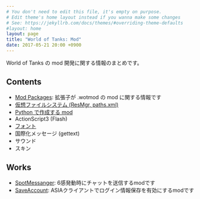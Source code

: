 ```yaml
---
# You don't need to edit this file, it's empty on purpose.
# Edit theme's home layout instead if you wanna make some changes
# See: https://jekyllrb.com/docs/themes/#overriding-theme-defaults
#layout: home
layout: page
title: "World of Tanks: Mod"
date: 2017-05-21 20:00 +0900
---
```

World of Tanks の mod 開発に関する情報のまとめです。

## Contents
+ [Mod Packages](mod_packages):
拡張子が .wotmod の mod に関する情報です
+ [仮想ファイルシステム (ResMgr, paths.xml)](docs/vfs)
+ [Python で作成する mod](docs/mod_python)
+ ActionScript3 (Flash)
+ [フォント](docs/wot_fonts)
+ 国際化メッセージ (gettext)
+ サウンド
+ スキン

## Works
+ [SpotMessanger](https://github.com/chirimenmonster/wotmods-spotmessanger):
6感発動時にチャットを送信するmodです
+ [SaveAccount](https://github.com/chirimenmonster/wotmods-saveaccount):
ASIAクライアントでログイン情報保存を有効にするmodです
